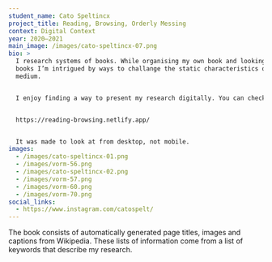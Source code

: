 ```yaml
---
student_name: Cato Speltincx
project_title: Reading, Browsing, Orderly Messing
context: Digital Context
year: 2020—2021
main_image: /images/cato-speltincx-07.png
bio: >
  I research systems of books. While organising my own book and looking at other
  books I’m intrigued by ways to challange the static characteristics of the
  medium.


  I enjoy finding a way to present my research digitally. You can check out my processfolio via the following link —>


  https://reading-browsing.netlify.app/


  It was made to look at from desktop, not mobile.
images:
  - /images/cato-speltincx-01.png
  - /images/vorm-56.png
  - /images/cato-speltincx-02.png
  - /images/vorm-57.png
  - /images/vorm-60.png
  - /images/vorm-70.png
social_links:
  - https://www.instagram.com/catospelt/
---
```

The book consists of automatically generated page titles, images and captions from Wikipedia. These lists of information come from a list of keywords that describe my research.